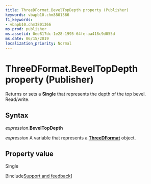 ```yaml
---
title: ThreeDFormat.BevelTopDepth property (Publisher)
keywords: vbapb10.chm3801366
f1_keywords:
- vbapb10.chm3801366
ms.prod: publisher
ms.assetid: 0ee817dc-1e28-1995-64fe-aa418c9d055d
ms.date: 06/15/2019
localization_priority: Normal
---
```



# ThreeDFormat.BevelTopDepth property (Publisher)

Returns or sets a **Single** that represents the depth of the top bevel. Read/write.


## Syntax

_expression_.**BevelTopDepth**

_expression_ A variable that represents a **[ThreeDFormat](Publisher.ThreeDFormat.md)** object.


## Property value

Single



[!include[Support and feedback](~/includes/feedback-boilerplate.md)]